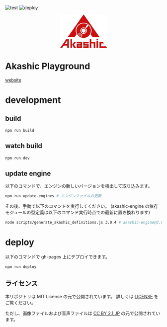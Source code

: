 ![test](https://github.com/akashic-games/playground/workflows/test/badge.svg?branch=main)
![deploy](https://github.com/akashic-games/playground/workflows/deploy/badge.svg?branch=main)

<p align="center">
<img src="https://raw.githubusercontent.com/akashic-games/playground/main/img/akashic.png" />
</p>

# Akashic Playground

[website](https://akashic-games.github.io/playground/#/edit/default)

# development

## build

```sh
npm run build
```

## watch build

```sh
npm run dev
```

## update engine

以下のコマンドで、エンジンの新しいバージョンを検出して取り込みます。

```sh
npm run update-engines # エンジンファイルの更新
```

その後、手動で以下のコマンドを実行してください。
(akashic-engine の依存モジュールの型定義は以下のコマンド実行時点での最新に置き換わります)

```sh
node scripts/generate_akashic_definitions.js 3.0.4 # akashic-engine@3.0.4 の型定義を生成する場合
```

# deploy

以下のコマンドで gh-pages 上にデプロイできます。

```sh
npm run deploy
```

## ライセンス
本リポジトリは MIT License の元で公開されています。
詳しくは [LICENSE](./LICENSE) をご覧ください。

ただし、画像ファイルおよび音声ファイルは
[CC BY 2.1 JP](https://creativecommons.org/licenses/by/2.1/jp/) の元で公開されています。
